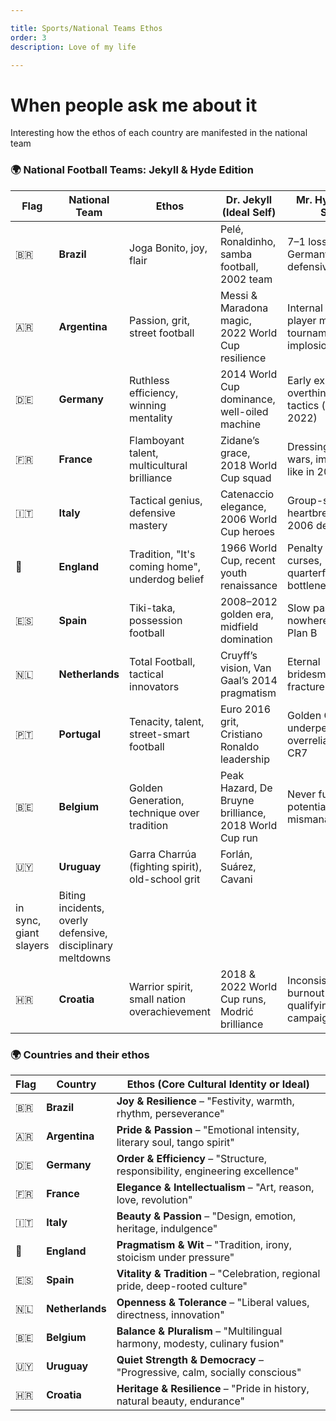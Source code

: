 ```yaml
---

title: Sports/National Teams Ethos
order: 3
description: Love of my life

---
```

# When people ask me about it

Interesting how the ethos of each country are manifested in the national team


### 🌍 **National Football Teams: Jekyll & Hyde Edition**

| Flag | National Team     | Ethos                                               | Dr. Jekyll (Ideal Self)                                      | Mr. Hyde (Dark Side)                                          |
|------|-------------------|-----------------------------------------------------|-------------------------------------------------------------|--------------------------------------------------------------|
| 🇧🇷   | **Brazil**         | Joga Bonito, joy, flair                            | Pelé, Ronaldinho, samba football, 2002 team                 | 7–1 loss to Germany, defensive collapse                      |
| 🇦🇷   | **Argentina**      | Passion, grit, street football                    | Messi & Maradona magic, 2022 World Cup resilience           | Internal chaos, player mutinies, tournament implosions       |
| 🇩🇪   | **Germany**        | Ruthless efficiency, winning mentality             | 2014 World Cup dominance, well-oiled machine                | Early exits, overthinking tactics (e.g., 2018, 2022)         |
| 🇫🇷   | **France**         | Flamboyant talent, multicultural brilliance        | Zidane’s grace, 2018 World Cup squad                        | Dressing room civil wars, implosions like in 2010            |
| 🇮🇹   | **Italy**          | Tactical genius, defensive mastery                 | Catenaccio elegance, 2006 World Cup heroes                  | Group-stage heartbreaks, post-2006 declines                  |
| 🏴    | **England**        | Tradition, "It's coming home", underdog belief     | 1966 World Cup, recent youth renaissance                    | Penalty shootout curses, quarterfinal bottlenecks            |
| 🇪🇸   | **Spain**          | Tiki-taka, possession football                     | 2008–2012 golden era, midfield domination                   | Slow passing to nowhere, lack of Plan B                      |
| 🇳🇱   | **Netherlands**    | Total Football, tactical innovators                | Cruyff’s vision, Van Gaal’s 2014 pragmatism                 | Eternal bridesmaids, team fractures                          |
| 🇵🇹   | **Portugal**       | Tenacity, talent, street-smart football            | Euro 2016 grit, Cristiano Ronaldo leadership                | Golden Generation underperformance, overreliance on CR7      |
| 🇧🇪   | **Belgium**        | Golden Generation, technique over tradition        | Peak Hazard, De Bruyne brilliance, 2018 World Cup run       | Never fulfilling potential, manager mismanagement            |
| 🇺🇾   | **Uruguay**        | Garra Charrúa (fighting spirit), old-school grit   | Forlán, Suárez, Cavani 
in sync, giant slayers               | Biting incidents, overly defensive, disciplinary meltdowns   |
| 🇭🇷   | **Croatia**        | Warrior spirit, small nation overachievement       | 2018 & 2022 World Cup runs, Modrić brilliance               | Inconsistency, burnout in qualifying campaigns               |


### 🌍 **Countries and their ethos**

| Flag | Country      | Ethos (Core Cultural Identity or Ideal)                                       |
|------|--------------|-------------------------------------------------------------------------------|
| 🇧🇷   | **Brazil**     | **Joy & Resilience** – "Festivity, warmth, rhythm, perseverance"             |
| 🇦🇷   | **Argentina**  | **Pride & Passion** – "Emotional intensity, literary soul, tango spirit"     |
| 🇩🇪   | **Germany**     | **Order & Efficiency** – "Structure, responsibility, engineering excellence"|
| 🇫🇷   | **France**      | **Elegance & Intellectualism** – "Art, reason, love, revolution"            |
| 🇮🇹   | **Italy**       | **Beauty & Passion** – "Design, emotion, heritage, indulgence"              |
| 🏴    | **England**     | **Pragmatism & Wit** – "Tradition, irony, stoicism under pressure"          |
| 🇪🇸   | **Spain**       | **Vitality & Tradition** – "Celebration, regional pride, deep-rooted culture"|
| 🇳🇱   | **Netherlands** | **Openness & Tolerance** – "Liberal values, directness, innovation"          |
| 🇧🇪   | **Belgium**     | **Balance & Pluralism** – "Multilingual harmony, modesty, culinary fusion"   |
| 🇺🇾   | **Uruguay**     | **Quiet Strength & Democracy** – "Progressive, calm, socially conscious"     |
| 🇭🇷   | **Croatia**     | **Heritage & Resilience** – "Pride in history, natural beauty, endurance"    |

